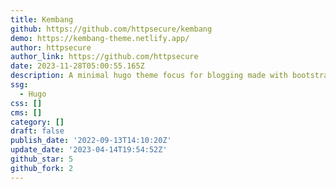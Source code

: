 ```yaml
---
title: Kembang
github: https://github.com/httpsecure/kembang
demo: https://kembang-theme.netlify.app/
author: httpsecure
author_link: https://github.com/httpsecure
date: 2023-11-28T05:00:55.165Z
description: A minimal hugo theme focus for blogging made with bootstrap
ssg:
  - Hugo
css: []
cms: []
category: []
draft: false
publish_date: '2022-09-13T14:10:20Z'
update_date: '2023-04-14T19:54:52Z'
github_star: 5
github_fork: 2
---
```


